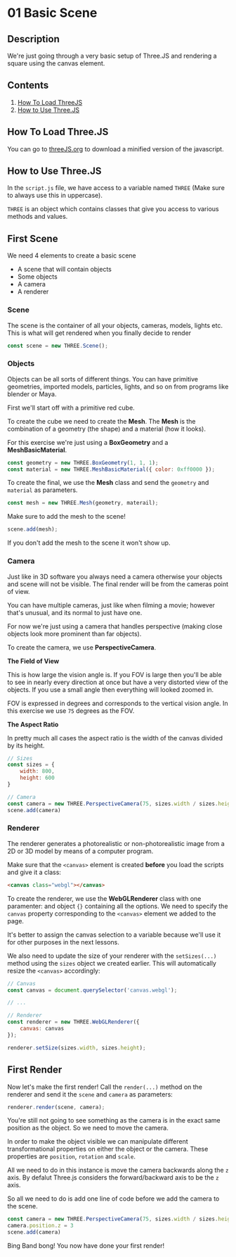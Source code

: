 # 01 Basic Scene

## Description

We're just going through a very basic setup of Three.JS and rendering a square using the canvas element.

## Contents

1. [How To Load ThreeJS](#how-to-load-threejs)
2. [How to Use Three.JS](#how-to-use-threejs)

## How To Load Three.JS

You can go to [threeJS.org](https://threejs.org/) to download a minified version of the javascript.

## How to Use Three.JS

In the `script.js` file, we have access to a variable named `THREE` (Make sure to always use this in uppercase).

`THREE` is an object which contains classes that give you access to various methods and values.

## First Scene

We need 4 elements to create a basic scene

- A scene that will contain objects
- Some objects
- A camera
- A renderer

### Scene

The scene is the container of all your objects, cameras, models, lights etc. This is what will get rendered when you finally decide to render

```JavaScript
const scene = new THREE.Scene();

```

### Objects

Objects can be all sorts of different things. You can have primitive geometries, imported models, particles, lights, and so on from programs like blender or Maya.

First we'll start off with a primitive red cube.

To create the cube we need to create the **Mesh**. The **Mesh** is the combination of a geometry (the shape) and a material (how it looks).

For this exercise we're just using a **BoxGeometry** and a **MeshBasicMaterial**.

```JavaScript
const geometry = new THREE.BoxGeometry(1, 1, 1);
const material = new THREE.MeshBasicMaterial({ color: 0xff0000 });

```

To create the final, we use the **Mesh** class and send the `geometry` and `material` as parameters.

```JavaScript
const mesh = new THREE.Mesh(geometry, materail);
```

Make sure to add the mesh to the scene!

```JavaScript
scene.add(mesh);
```

If you don't add the mesh to the scene it won't show up.

### Camera

Just like in 3D software you always need a camera otherwise your objects and scene will not be visible. The final render will be from the cameras point of view.

You can have multiple cameras, just like when filming a movie; however that's unusual, and its normal to just have one.

For now we're just using a camera that handles perspective (making close objects look more prominent than far objects).

To create the camera, we use **PerspectiveCamera**.

**The Field of View**

This is how large the vision angle is. If you FOV is large then you'll be able to see in nearly every direction at once but have a very distorted view of the objects. If you use a small angle then everything will looked zoomed in.

FOV is expressed in degrees and corresponds to the vertical vision angle. In this exercise we use `75` degrees as the FOV.

**The Aspect Ratio**

In pretty much all cases the aspect ratio is the width of the canvas divided by its height.

```JavaScript
// Sizes
const sizes = {
    width: 800,
    height: 600
}

// Camera
const camera = new THREE.PerspectiveCamera(75, sizes.width / sizes.height)
scene.add(camera)
```

### Renderer

The renderer generates a photorealistic or non-photorealistic image from a 2D or 3D model by means of a computer program.

Make sure that the `<canvas>` element is created **before** you load the scripts and give it a class:

```HTML
<canvas class="webgl"></canvas>
```

To create the renderer, we use the **WebGLRenderer** class with one paramenter: and object `{}` containing all the options. We need to specify the `canvas` property corresponding to the `<canvas>` element we added to the page.

It's better to assign the canvas selection to a variable because we'll use it for other purposes in the next lessons.

We also need to update the size of your renderer with the `setSizes(...)` method using the `sizes` object we created earlier. This will automatically resize the `<canvas>` accordingly:

```JavaScript
// Canvas
const canvas = document.querySelector('canvas.webgl');

// ...

// Renderer
const renderer = new THREE.WebGLRenderer({
    canvas: canvas
});

renderer.setSize(sizes.width, sizes.height);
```

## First Render

Now let's make the first render! Call the `render(...)` method on the renderer and send it the `scene` and `camera` as parameters:

```JavaScript
renderer.render(scene, camera);
```

You're still not going to see something as the camera is in the exact same position as the object. So we need to move the camera.

In order to make the object visible we can manipulate different transformational properties on either the object or the camera. These properties are `position`, `rotation` and `scale`.

All we need to do in this instance is move the camera backwards along the `z` axis. By defalut Three.js considers the forward/backward axis to be the `z` axis.

So all we need to do is add one line of code before we add the camera to the scene.

```JavaScript
const camera = new THREE.PerspectiveCamera(75, sizes.width / sizes.height)
camera.position.z = 3
scene.add(camera)
```

Bing Band bong! You now have done your first render!
